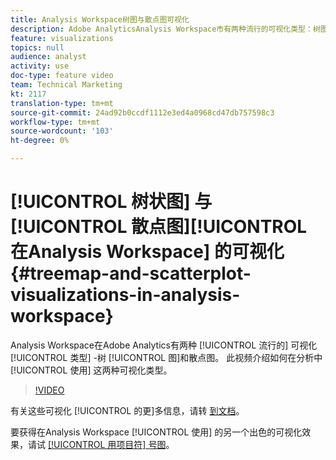 ```yaml
---
title: Analysis Workspace树图与散点图可视化
description: Adobe AnalyticsAnalysis Workspace市有两种流行的可视化类型：树图和散点图。 此视频介绍如何在分析中使用这两种可视化类型。
feature: visualizations
topics: null
audience: analyst
activity: use
doc-type: feature video
team: Technical Marketing
kt: 2117
translation-type: tm+mt
source-git-commit: 24ad92b0ccdf1112e3ed4a0968cd47db757598c3
workflow-type: tm+mt
source-wordcount: '103'
ht-degree: 0%

---
```



# [!UICONTROL 树状图] 与 [!UICONTROL 散点图][!UICONTROL 在Analysis Workspace] 的可视化 {#treemap-and-scatterplot-visualizations-in-analysis-workspace}

Analysis Workspace在Adobe Analytics有两种 [!UICONTROL 流行的] 可视化 [!UICONTROL 类型] -树 [!UICONTROL 图]和散点图。 此视频介绍如何在分析中 [!UICONTROL 使用] 这两种可视化类型。

>[!VIDEO](https://video.tv.adobe.com/v/23988/?quality=12)

有关这些可视化 [!UICONTROL 的更]多信息，请转 [到文档](https://marketing.adobe.com/resources/help/en_US/analytics/analysis-workspace/treemap.html)。

要获得在Analysis Workspace [!UICONTROL 使用] 的另一个出色的可视化效果，请试 [[!UICONTROL 用项目符] 号图](https://helpx.adobe.com/analytics/kt/using/bullet-graph-viz-analysis-workspace-feature-video-use.html)。
